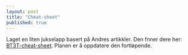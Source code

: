 ```yaml
---
layout: post
title: "Cheat-sheet"
published: true
---
```


Laget en liten jukselapp basert på Andres artikkler.
Den fnner dere her:
[BT3T-cheat-sheet](http://landge.github.io/metrics).
Planen er å oppdatere den fortløpende.